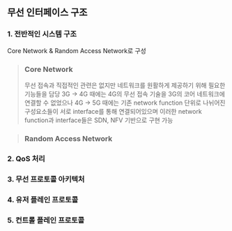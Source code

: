 ## 무선 인터페이스 구조
### 1. 전반적인 시스템 구조
Core Network & Random Access Network로 구성
>### Core Network
>무선 접속과 직접적인 관련은 없지만 네트워크를 원활하게 제공하기 위해 필요한 기능들을 담당
>3G -> 4G 때에는 4G의 무선 접속 기술을 3G의 코어 네트워크에 연결할 수 없었으나 4G -> 5G 때에는 기존 
>network function 단위로 나뉘어진 구성요소들이 서로 interface를 통해 연결되어있으며 이러한 network function과 interface들은 SDN, NFV 기반으로 구현 가능
>

>### Random Access Network
>
### 2. QoS 처리
### 3. 무선 프로토콜 아키텍처
### 4. 유저 플레인 프로토콜
### 5. 컨트롤 플레인 프로토콜
